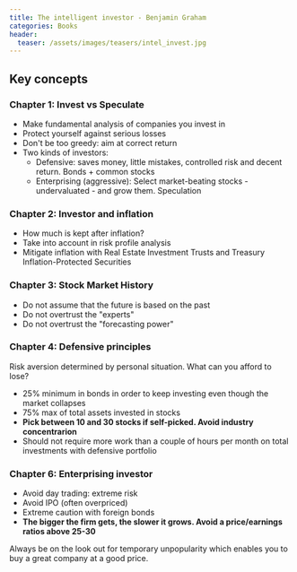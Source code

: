 ```yaml
---
title: The intelligent investor - Benjamin Graham
categories: Books
header:
  teaser: /assets/images/teasers/intel_invest.jpg
---
```

## Key concepts
### Chapter 1: Invest vs Speculate
 - Make fundamental analysis of companies you invest in
 - Protect yourself against serious losses
 - Don't be too greedy: aim at correct return 
 - Two kinds of investors:
   - Defensive: saves money, little mistakes, controlled risk and decent return. Bonds + common stocks
   - Enterprising (aggressive): Select market-beating stocks - undervaluated - and grow them. Speculation
### Chapter 2: Investor and inflation
 - How much is kept after inflation?
 - Take into account in risk profile analysis
 - Mitigate inflation with Real Estate Investment Trusts and Treasury Inflation-Protected Securities
### Chapter 3: Stock Market History
 - Do not assume that the future is based on the past
 - Do not overtrust the "experts"
 - Do not overtrust the "forecasting power"
### Chapter 4: Defensive principles
Risk aversion determined by personal situation. What can you afford to lose?
 - 25% minimum in bonds in order to keep investing even though the market collapses
 - 75% max of total assets invested in stocks
 - **Pick between 10 and 30 stocks if self-picked. Avoid industry concentrarion**
 - Should not require more work than a couple of hours per month on total investments with defensive portfolio
### Chapter 6: Enterprising investor
 - Avoid day trading: extreme risk
 - Avoid IPO (often overpriced)
 - Extreme caution with foreign bonds
 - **The bigger the firm gets, the slower it grows. Avoid a price/earnings ratios above 25-30**

Always be on the look out for temporary unpopularity which enables you to buy a great company at a good price. 
